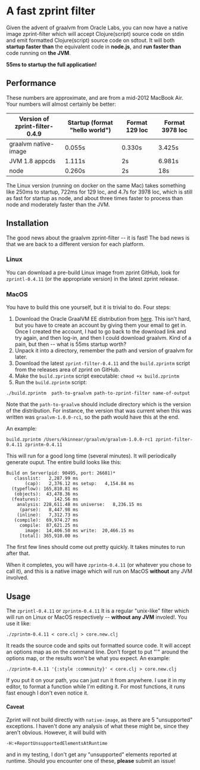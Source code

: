# A fast zprint filter

Given the advent of graalvm from Oracle Labs, you can
now have a native image zprint-filter which will accept Clojure(script)
source code on stdin and emit formatted Clojure(script)
source code on sdtout.  It will both __startup faster than__ the equivalent
code in __node.js__, and __run faster than__ code running on __the JVM__.

__55ms to startup the full application!__

## Performance

These numbers are approximate, and are from a mid-2012 MacBook Air.
Your numbers will almost certainly be better:

| Version of zprint-filter-0.4.9 | Startup (format "hello world") | Format 129 loc | Format 3978 loc |
|---------|--------------------------------|----------------|-----------------|
| graalvm native-image | 0.055s | 0.330s  | 3.425s|
| JVM 1.8 appcds | 1.111s | 2s | 6.981s |
| node | 0.260s | 2s | 18s |

The Linux version (running on docker on the same Mac) takes something 
like 250ms to startup, 722ms for 129 loc, and 4.7s for 3978 loc, which 
is still as fast for startup as node, and about three times faster
to process than node and moderately faster than the JVM. 


## Installation

The good news about the graalvm zprint-filter -- it is fast!  The bad
news is that we are back to a different version for each platform.

### Linux

You can download a pre-build Linux image from zprint GitHub, look for `zprintl-0.4.11`
(or the appropriate version) in the latest zprint release.

### MacOS

You have to build this one yourself, but it is trivial to do.  Four
steps:

  1. Download the Oracle GraalVM EE distribution from
  [here](http://www.oracle.com/technetwork/oracle-labs/program-languages/downloads/index.html).
  This isn't hard, but you have to create an account by giving them
  your email to get in.  Once I created the account, I had to go
  back to the download link and try again, and then log-in, and
  then I could download graalvm.  Kind of a pain, but then -- what
  is 55ms startup worth?  
  2. Unpack it into a directory, remember the path and version of graalvm for later.  
  3. Download the latest `zprint-filter-0.4.11` and the `build.zprintm` script from the
  releases area of zprint on GitHub.  
  4. Make the `build.zprintm` script executable: `chmod +x build.zprintm`
  5. Run the `build.zprintm` script:

```
./build.zprintm  path-to-graalvm path-to-zprint-filter name-of-output 
```
Note that the `path-to-graalvm` should include directory which is
the version of the distribution.  For instance, the version that
was current when this was written was `graalvm-1.0.0-rc1`, so the
path would have this at the end.

An example:

```
build.zprintm /Users/kkinnear/graalvm/graalvm-1.0.0-rc1 zprint-filter-0.4.11 zprintm-0.4.11
```

This will run for a good long time (several minutes).   It will
periodically generate ouput.  The entire build looks like this:

``` 
Build on Server(pid: 90495, port: 26681)*
   classlist:   2,287.99 ms
       (cap):   2,376.12 ms setup:   4,154.84 ms
  (typeflow): 165,810.81 ms
   (objects):  43,478.36 ms
  (features):     142.56 ms
    analysis: 228,611.48 ms universe:   8,236.15 ms
     (parse):   8,447.98 ms
    (inline):   7,312.73 ms
   (compile):  69,974.27 ms
     compile:  87,621.25 ms
       image:  14,406.50 ms write:  20,466.15 ms
     [total]: 365,910.00 ms
``` 
The first few lines should come out pretty quickly.  It takes
minutes to run after that.

When it completes, you will have `zprintm-0.4.11` (or whatever you
chose to call it), and this is a native image which will run on
MacOS __without__ any JVM involved.

## Usage

The `zprintl-0.4.11` or `zprintm-0.4.11` It is a regular "unix-like" filter which will
run on Linux or MacOS respectively -- __without any JVM__ involed!.  You
use it like:

```
./zprintm-0.4.11 < core.clj > core.new.clj
```
It reads the source code and spits out formatted source code.  It will accept an options
map as on the command line.  Don't forget to put "'" around the options map, or the results
won't be what you expect.  An example:

```
./zprintm-0.4.11 '{:style :community}' < core.clj > core.new.clj
```
If you put it on your path, you can just run it from anywhere.  I use it in my editor,
to format a function while I'm editing it.  For most functions, it runs fast enough I don't even notice it.

#### Caveat

Zprint will not build directly with `native-image`, as there are 5 "unsupported"
exceptions.  I haven't done any analysis of what these might be,
since they aren't obvious.  However, it will build with

```-H:+ReportUnsupportedElementsAtRuntime```

and in my testing, I don't
get any "unsupported" elements reported at runtime.  Should you
encounter one of these, __please__ submit an issue!

